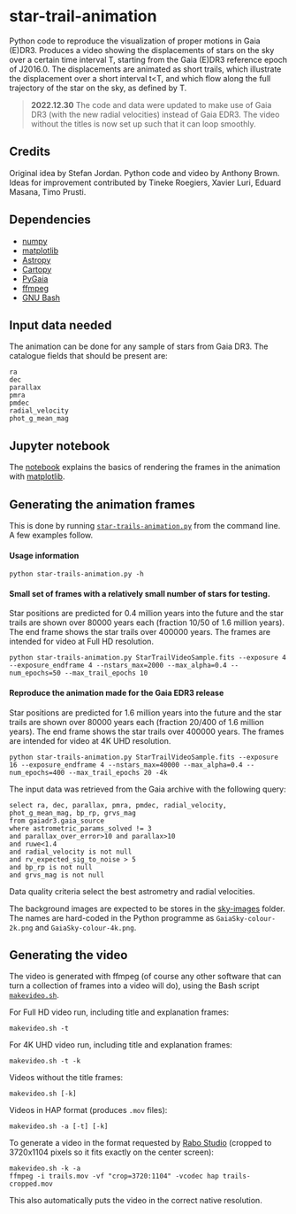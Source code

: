 # star-trail-animation

Python code to reproduce the visualization of proper motions in Gaia (E)DR3. Produces a video showing the displacements of
stars on the sky over a certain time interval T, starting from the Gaia (E)DR3 reference epoch of J2016.0. The
displacements are animated as short trails, which illustrate the displacement over a short interval t&lt;T, and which
flow along the full trajectory of the star on the sky, as defined by T.

> **2022.12.30**
> The code and data were updated to make use of Gaia DR3 (with the new radial velocities) instead of Gaia EDR3.
> The video without the titles is now set up such that it can loop smoothly.

## Credits

Original idea by Stefan Jordan. Python code and video by Anthony Brown. Ideas for improvement contributed by Tineke
Roegiers, Xavier Luri, Eduard Masana, Timo Prusti.

## Dependencies

* [numpy](https://numpy.org/)
* [matplotlib](https://matplotlib.org/)
* [Astropy](https://www.astropy.org/)
* [Cartopy](https://scitools.org.uk/cartopy/docs/latest/)
* [PyGaia](https://github.com/agabrown/PyGaia)
* [ffmpeg](https://ffmpeg.org/)
* [GNU Bash](https://www.gnu.org/software/bash/)

## Input data needed

The animation can be done for any sample of stars from Gaia DR3. The catalogue fields that should be present are:
```
ra
dec
parallax
pmra
pmdec
radial_velocity
phot_g_mean_mag
```

## Jupyter notebook

The [notebook](StarTrailsOnSky.ipynb) explains the basics of rendering the frames in the animation with [matplotlib](https://matplotlib.org/).

## Generating the animation frames

This is done by running [`star-trails-animation.py`](star-trails-animation.py) from the command line. A few examples follow.

#### Usage information

```
python star-trails-animation.py -h
```
#### Small set of frames with a relatively small number of stars for testing.

Star positions are predicted for 0.4 million years into the future and the star trails are shown over 80000 
years each (fraction 10/50 of 1.6 million years). The end frame shows the star trails over 400000 years. The 
frames are intended for video at Full HD resolution.

```
python star-trails-animation.py StarTrailVideoSample.fits --exposure 4 --exposure_endframe 4 --nstars_max=2000 --max_alpha=0.4 --num_epochs=50 --max_trail_epochs 10
```

#### Reproduce the animation made for the Gaia EDR3 release

Star positions are predicted for 1.6 million years into the future and the star trails are shown over 80000 
years each (fraction 20/400 of 1.6 million years). The end frame shows the star trails over 400000 years. 
The frames are intended for video at 4K UHD resolution.

```
python star-trails-animation.py StarTrailVideoSample.fits --exposure 16 --exposure_endframe 4 --nstars_max=40000 --max_alpha=0.4 --num_epochs=400 --max_trail_epochs 20 -4k
```

The input data was retrieved from the Gaia archive with the following query:
```
select ra, dec, parallax, pmra, pmdec, radial_velocity, phot_g_mean_mag, bp_rp, grvs_mag
from gaiadr3.gaia_source
where astrometric_params_solved != 3
and parallax_over_error>10 and parallax>10
and ruwe<1.4
and radial_velocity is not null
and rv_expected_sig_to_noise > 5
and bp_rp is not null
and grvs_mag is not null
```
Data quality criteria select the best astrometry and radial velocities.

The background images are expected to be stores in the [sky-images](./sky-images/) folder. The
names are hard-coded in the Python programme as `GaiaSky-colour-2k.png` and `GaiaSky-colour-4k.png`.

## Generating the video

The video is generated with ffmpeg (of course any other software that can turn a collection of frames into a video will
do), using the Bash script [`makevideo.sh`](makevideo.sh).

For Full HD video run, including title and explanation frames:
```
makevideo.sh -t
```

For 4K UHD video run, including title and explanation frames:
```
makevideo.sh -t -k
```

Videos without the title frames:
```
makevideo.sh [-k]
```

Videos in HAP format (produces `.mov` files):
```
makevideo.sh -a [-t] [-k]
```

To generate a video in the format requested by [Rabo Studio](https://zakelijk.forum.nl/nl/onze-ruimtes/rabo-studio) (cropped to 3720x1104 pixels so it fits exactly on the center screen):
```
makevideo.sh -k -a
ffmpeg -i trails.mov -vf "crop=3720:1104" -vcodec hap trails-cropped.mov
```
This also automatically puts the video in the correct native resolution.